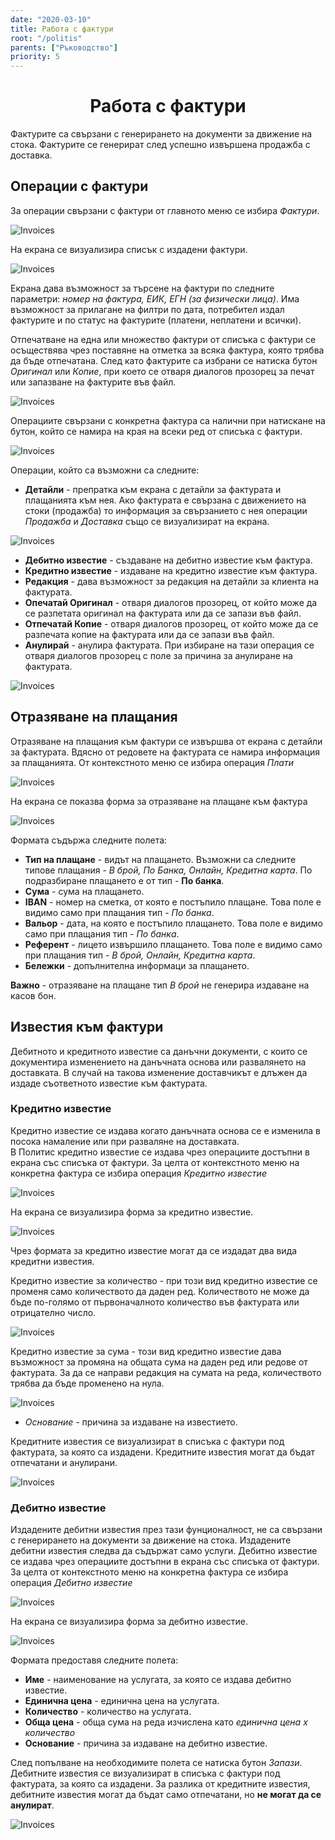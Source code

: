 ```yaml
---
date: "2020-03-10"
title: Работа с фактури
root: "/politis"
parents: ["Ръководство"]
priority: 5
---
```

<h1 align="center">
  Работа с фактури
</h1>

Фактурите са свързани с генерирането на документи за движение на стока. Фактурите се генерират след успешно извършена продажба с доставка.

## Операции с фактури

За операции свързани с фактури от главното меню се избира *Фактури*.

![Invoices](./invoices-menu.bg.png "Фактури - главно меню")

На екрана се визуализира списък с издадени фактури.

![Invoices](./invoices-list.bg.png "Фактури - списък")

Екрана дава възможност за търсене на фактури по следните параметри: *номер на фактура, ЕИК, ЕГН (за физически лица)*. Има възможност за прилагане на филтри по дата, потребител издал фактурите и по статус на фактурите (платени, неплатени и всички).

Отпечатване на една или множество фактури от списъка с фактури се осъществява чрез поставяне на отметка за всяка фактура, която трябва да бъде отпечатана. След като фактурите са избрани се натиска бутон *Оригинал* или *Копие*, при което се отваря диалогов прозорец за печат или запазване на фактурите във файл.

![Invoices](./invoices-print.bg.png "Фактури - печат")

Операциите свързани с конкретна фактура са налични при натискане на бутон, който се намира на края на всеки ред от списъка с фактури. 

![Invoices](./invoices-operations.bg.png "Фактури - операции")

Операции, който са възможни са следните:

* **Детайли** - препратка към екрана с детайли за фактурата и плащанията към нея. Ако фактурата е свързана с движението на стоки (продажба) то информация за свързанието с нея операции *Продажба* и *Доставка* също се визуализират на екрана.

![Invoices](./invoices-details.bg.png "Фактури - детайли")

* **Дебитно известие** - създаване на дебитно известие към фактура.
* **Кредитно известие** - издаване на кредитно известие към фактура.
* **Редакция** - дава възможност за редакция на детайли за клиента на фактурата.
* **Опечатай Оригинал** - отваря диалогов прозорец, от който може да се разпетата оригинал на фактурата или да се запази във файл.
* **Отпечатай Копие** - отваря диалогов прозорец, от който може да се разпечата копие на фактурата или да се запази във файл.
* **Анулирай** - анулира фактурата. При избиране на тази операция се отваря диалогов прозорец с поле за причина за анулиране на фактурата.

![Invoices](./invoices-cancel.bg.png "Фактури - анулиране")

## Отразяване на плащания

Отразяване на плащания към фактури се извършва от екрана с детайли за фактурата. Вдясно от редовете на фактурата се намира информация за плащанията. От контекстното меню се избира операция *Плати*

![Invoices](./invoices-payments.bg.png "Фактури - плащания")

На екрана се показва форма за отразяване на плащане към фактура

![Invoices](./invoices-payments-form.bg.png "Фактури - форма за плащания")

Формата съдържа следните полета:

* **Тип на плащане** - видът на плащането. Възможни са следните типове плащания - *В брой, По Банка, Онлайн, Кредитна карта*. По подразбиране плащането е от тип - **По банка**.
* **Сума** - сума на плащането.
* **IBAN** - номер на сметка, от която е постъпило плащане. Това поле е видимо само при плащания тип - *По банка*.
* **Вальор** - дата, на която е постъпило плащането. Това поле е видимо само при плащания тип - *По банка*.
* **Референт** - лицето извършило плащането. Това поле е видимо само при плащания тип - *В брой, Онлайн, Кредитна карта*.
* **Бележки** - допълнителна информаци за плащането.

**Важно** - отразяване на плащане тип *В брой* не генерира издаване на касов бон.

## Известия към фактури

Дебитното и кредитното известие са данъчни документи, с които се документира изменението на данъчната основа или развалянето на доставката. В случай на такова изменение доставчикът е длъжен да издаде съответното известие към фактурата.

### Кредитно известие
Кредитно известие се издава когато данъчната основа се е изменила в посока намаление или при разваляне на доставката.   
В Политис кредитно известие се издава чрез операциите достъпни в екрана със списъка от фактури. За целта от контекстното меню на конкретна фактура се избира операция *Кредитно известие*

![Invoices](./invoices-notes-credit.bg.png "Фактури - кредитно известие")

На екрана се визуализира форма за кредитно известие.

![Invoices](./invoices-notes-credit-form.bg.png "Фактури - форма за кредитно известие")

Чрез формата за кредитно известие могат да се издадат два вида кредитни известия.

<bullet></bullet> Кредитно известие за количество - при този вид кредитно известие се променя само количеството да даден ред. Количеството не може да бъде по-голямо от първоначалното количество във фактурата или отрицателно число.

![Invoices](./invoices-notes-credit-form-qty.bg.png "Фактури - форма за кредитно известие")

<bullet></bullet> Кредитно известие за сума - този вид кредитно известие дава възможност за промяна на общата сума на даден ред или редове от фактурата. За да се направи редакция на сумата на реда, количеството трябва да бъде променено на нула.

![Invoices](./invoices-notes-credit-form-amount.bg.png "Фактури - форма за кредитно известие")

* *Основание* - причина за издаване на известието.

Кредитните известия се визуализират в списъка с фактури под фактурата, за която са издадени. Кредитните известия могат да бъдат отпечатани и анулирани.

![Invoices](./invoices-notes-credit-operations.bg.png "Фактури - кредитно известие")


### Дебитно известие
Издадените дебитни известия през тази фунционалност, не са свързани с генерирането на документи за движение на стока. Издадените дебитни известия следва да съдържат само услуги. Дебитно известие се издава чрез операциите достъпни в екрана със списъка от фактури. За целта от контекстното меню на конкретна фактура се избира операция *Дебитно известие*

![Invoices](./invoices-notes-debit.bg.png "Фактури - дебитно известие")

На екрана се визуализира форма за дебитно известие.

![Invoices](./invoices-notes-debit-form.bg.png "Фактури - форма за дебитно известие")

Формата предоставя следните полета:

* **Име** - наименование на услугата, за която се издава дебитно известие.
* **Единична цена** - единична цена на услугата.
* **Количество** - количество на услугата.
* **Обща цена** -  обща сума на реда изчислена като *единична цена х количество*
* **Основание** - причина за издаване на дебитно известие.

След попълване на необходимите полета се натиска бутон *Запази*.   
Дебитните известия се визуализират в списъка с фактури под фактурата, за която са издадени. За разлика от кредитните известия, дебитните известия могат да бъдат само отпечатани, но **не могат да се анулират**.

![Invoices](./invoices-notes-debit-operations.bg.png "Фактури - дебитно известие")
